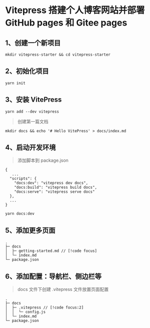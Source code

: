 # Vitepress 搭建个人博客网站并部署 GitHub pages 和 Gitee pages

## 1、创建一个新项目
```shell
mkdir vitepress-starter && cd vitepress-starter
```

## 2、初始化项目
```shell
yarn init
```

## 3、安装 VitePress
```shell
yarn add --dev vitepress
```
> 创建第一篇文档
```shell
mkdir docs && echo '# Hello VitePress' > docs/index.md
```

## 4、启动开发环境
> 添加脚本到 package.json
```json{4}
{
   ...
  "scripts": {
    "docs:dev": "vitepress dev docs",
    "docs:build": "vitepress build docs",
    "docs:serve": "vitepress serve docs"
  },
  ...
}
```
```shell
yarn docs:dev
```

## 5、添加更多页面
```text{3}
.
├─ docs
│  ├─ getting-started.md // [!code focus]
│  └─ index.md
└─ package.json
```

## 6、添加配置：导航栏、侧边栏等
> docs 文件下创建 .vitepress 文件放置页面配置
```text{3-4}
.
├─ docs
│  ├─ .vitepress // [!code focus:2]
│  │  └─ config.js
│  └─ index.md
└─ package.json
```